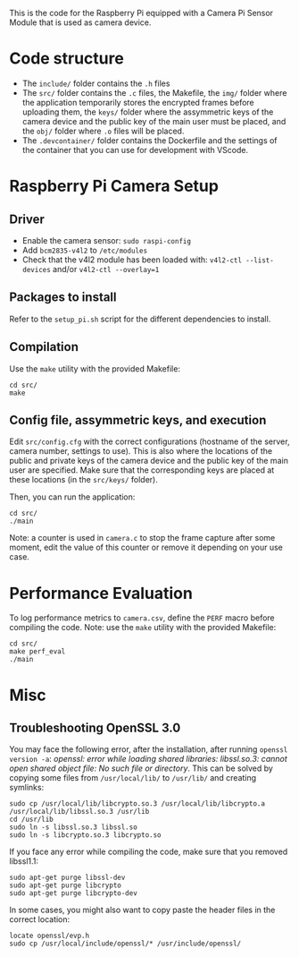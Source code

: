 This is the code for the Raspberry Pi equipped with a Camera Pi Sensor Module that is used as camera device.

# Code structure

* The `include/` folder contains the `.h` files
* The `src/` folder contains the `.c` files, the Makefile, the `img/` folder where the application temporarily stores the encrypted frames before uploading them, the `keys/` folder where the assymmetric keys of the camera device and the public key of the main user must be placed, and the `obj/` folder where `.o` files will be placed.
* The `.devcontainer/` folder contains the Dockerfile and the settings of the container that you can use for development with VScode.

# Raspberry Pi Camera Setup

## Driver
* Enable the camera sensor: `sudo raspi-config`
* Add `bcm2835-v4l2` to `/etc/modules`
* Check that the v4l2 module has been loaded with: `v4l2-ctl --list-devices` and/or `v4l2-ctl --overlay=1`

## Packages to install

Refer to the `setup_pi.sh` script for the different dependencies to install. 

## Compilation

Use the `make` utility with the provided Makefile:
```
cd src/
make
```

## Config file, assymmetric keys, and execution

Edit `src/config.cfg` with the correct configurations (hostname of the server, camera number, settings to use). This is also where the locations of the public and private keys of the camera device and the public key of the main user are specified. Make sure that the corresponding keys are placed at these locations (in the `src/keys/` folder). 

Then, you can run the application:
```
cd src/
./main
```

Note: a counter is used in `camera.c` to stop the frame capture after some moment, edit the value of this counter or remove it depending on your use case.

# Performance Evaluation

To log performance metrics to `camera.csv`, define the `PERF` macro before compiling the code. Note: use the `make` utility with the provided Makefile:
```
cd src/
make perf_eval
./main
```

# Misc

## Troubleshooting OpenSSL 3.0

You may face the following error, after the installation, after running `openssl version -a`: *openssl: error while loading shared libraries: libssl.so.3: cannot open shared object file: No such file or directory*. This can be solved by copying some files from `/usr/local/lib/` to `/usr/lib/` and creating symlinks:
```
sudo cp /usr/local/lib/libcrypto.so.3 /usr/local/lib/libcrypto.a /usr/local/lib/libssl.so.3 /usr/lib
cd /usr/lib
sudo ln -s libssl.so.3 libssl.so
sudo ln -s libcrypto.so.3 libcrypto.so
```

If you face any error while compiling the code, make sure that you removed libssl1.1:
```
sudo apt-get purge libssl-dev 
sudo apt-get purge libcrypto 
sudo apt-get purge libcrypto-dev
```

In some cases, you might also want to copy paste the header files in the correct location:
```
locate openssl/evp.h
sudo cp /usr/local/include/openssl/* /usr/include/openssl/
```